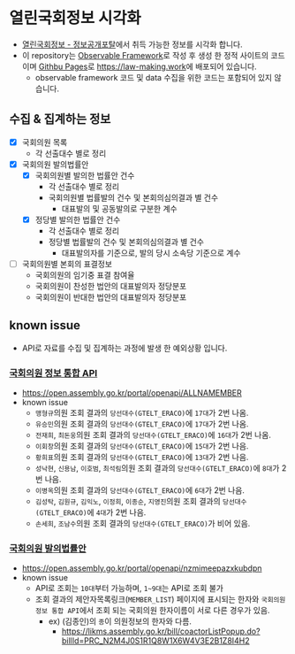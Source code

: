 # 열린국회정보 시각화
  - [열린국회정보 - 정보공개포탈](https://open.assembly.go.kr/portal/mainPage.do)에서 취득 가능한 정보를 시각화 합니다.
  - 이 repository는 [Observable Framework](https://observablehq.com/framework/)로 작성 후 생성 한 정적 사이트의 코드이며 [Githbu Pages](https://pages.github.com/)로 <https://law-making.work>에 배포되어 있습니다.
     - observable framework 코드 및 data 수집을 위한 코드는 포함되어 있지 않습니다.

## 수집 & 집계하는 정보
- [x] 국회의원 목록
  - 각 선출대수 별로 정리
- [x] 국회의원 발의법률안
  - [x] 국회의원별 발의한 법률안 건수
    - 각 선출대수 별로 정리
    - 국회의원별 법률발의 건수 및 본회의심의결과 별 건수
      - 대표발의 및 공동발의로 구분한 계수
  - [x] 정당별 발의한 법률안 건수
    - 각 선출대수 별로 정리
    - 정당별 법률발의 건수 및 본회의심의결과 별 건수
      - 대표발의자를 기준으로, 발의 당시 소속당 기준으로 계수
- [ ] 국회의원별 본회의 표결정보
  - 국회의원의 임기중 표결 참여율
  - 국회의원이 찬성한 법안의 대표발의자 정당분포
  - 국회의원이 반대한 법안의 대표발의자 정당분포

## known issue
  - API로 자료를 수집 및 집계하는 과정에 발생 한 예외상황 입니다.

### [국회의원 정보 통합 API](https://open.assembly.go.kr/portal/data/service/selectAPIServicePage.do/OOWY4R001216HX11439)

- <https://open.assembly.go.kr/portal/openapi/ALLNAMEMBER>
- known issue
  - `맹형규`의원 조회 결과의 `당선대수(GTELT_ERACO)`에 `17대`가 2번 나옴.
  - `유승민`의원 조회 결과의 `당선대수(GTELT_ERACO)`에 `17대`가 2번 나옴.
  - `전재희`, `최돈웅`의원 조회 결과의 `당선대수(GTELT_ERACO)`에 `16대`가 2번 나옴.
  - `이회창`의원 조회 결과의 `당선대수(GTELT_ERACO)`에 `15대`가 2번 나음.
  - `황희표`의원 조회 결과의 `당선대수(GTELT_ERACO)`에 `13대`가 2번 나음.
  - `성낙현`, `신용남`, `이호범`, `최석림`의원 조회 결과의 `당선대수(GTELT_ERACO)`에 `8대`가 2번 나음.
  - `이병옥`의원 조회 결과의 `당선대수(GTELT_ERACO)`에 `6대`가 2번 나음.
  - `김성탁`, `김원규`, `김익노`, `이정희`, `이종순`, `지영진`의원 조회 결과의 `당선대수(GTELT_ERACO)`에 `4대`가 2번 나음.
  - `손세희`, `조남수`의원 조회 결과의 `당선대수(GTELT_ERACO)`가 비어 있음.

### [국회의원 발의법률안](https://open.assembly.go.kr/portal/data/service/selectServicePage.do)

- <https://open.assembly.go.kr/portal/openapi/nzmimeepazxkubdpn>
- known issue
  - API로 조회는 `10대`부터 가능하며, `1~9대`는 API로 조회 불가 
  - 조회 결과의 제안자목록링크(`MEMBER_LIST`) 페이지에 표시되는 한자와 `국회의원 정보 통합 API`에서 조회 되는 국회의원 한자이름이 서로 다른 경우가 있음.
    - ex) (김종인)의 `종`이 의원정보의 한자와 다름.
      - <https://likms.assembly.go.kr/bill/coactorListPopup.do?billId=PRC_N2M4J0S1R1Q8W1X6W4V3E2B1Z8I4H2>